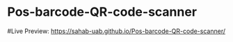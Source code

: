 # Pos-barcode-QR-code-scanner
#Live Preview: https://sahab-uab.github.io/Pos-barcode-QR-code-scanner/
